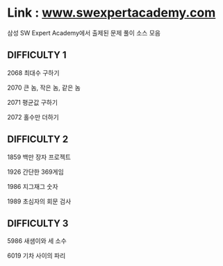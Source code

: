 # Link : www.swexpertacademy.com

 삼성 SW Expert Academy에서 출제된 문제 풀이 소스 모음

DIFFICULTY 1
------------
 2068 최대수 구하기

 2070 큰 놈, 작은 놈, 같은 놈

 2071 평균값 구하기

 2072 홀수만 더하기

DIFFICULTY 2
------------
 1859 백만 장자 프로젝트

 1926 간단한 369게임

 1986 지그재그 숫자

 1989 초심자의 회문 검사


DIFFICULTY 3
------------
 5986 새샘이와 세 소수

 6019 기차 사이의 파리
